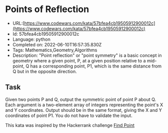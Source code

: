 # Points of Reflection

 - URL:[https://www.codewars.com/kata/57bfea4cb19505912900012c](https://www.codewars.com/kata/57bfea4cb19505912900012c)
 - Id: 57bfea4cb19505912900012c
 - Language: python
 - Completed on: 2022-06-10T16:57:35.830Z
 - Tags: Mathematics,Geometry,Algorithms
 - Description:
"Point reflection" or "point symmetry" is a basic concept in geometry where a given point, P, at a given position relative to a mid-point, Q has a corresponding point, P1, which is the same distance from Q but in the opposite direction.

## Task

Given two points P and Q, output the symmetric point of point P about Q.
Each argument is a two-element array of integers representing the point's X and Y coordinates.  Output should be in the same format, giving the X and Y coordinates of point P1.  You do not have to validate the input.

This kata was inspired by the Hackerrank challenge [Find Point](https://www.hackerrank.com/challenges/find-point)
